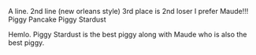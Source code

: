 A line.
2nd line (new orleans style)
3rd place is 2nd loser
I prefer Maude!!!
Piggy Pancake
Piggy Stardust


Hemlo. Piggy Stardust is the best piggy along with Maude who is also the best piggy.